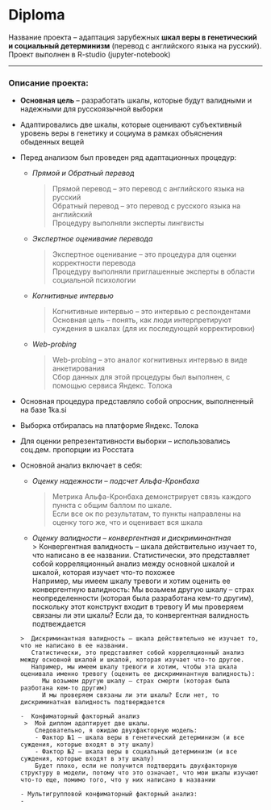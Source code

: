 # Diploma
Название проекта – адаптация зарубежных **шкал веры в генетический и социальный детерминизм** (перевод с английского языка на русский).   
Проект выполнен в R-studio (jupyter-notebook)

--- 
### Описание проекта:
- **Основная цель** – разработать шкалы, которые будут валидными и надежными для русскоязычной выборки
- Адаптировались две шкалы, которые оценивают субъективный уровень веры в генетику и социума в рамках объяснения обыденных вещей
- Перед анализом был проведен ряд адаптационных процедур:
  - *Прямой и Обратный перевод*  
       >  Прямой перевод – это перевод с английского языка на русский   
          Обратный перевод – это перевод с русского языка на английский   
          Процедуру выполняли эксперты лингвисты
  
  - *Экспертное оценивание перевода*  
       >  Экспертное оценивание – это процедура для оценки корректности перевода     
          Процедуру выполняли приглашенные эксперты в области социальной психологии 
  
  - *Когнитивные интервью*  
       >  Когнитивные интервью – это интервью с респондентами   
          Основная цель – понять, как люди интерпретируют суждения в шкалах (для их последующей корректировки)
  
  - *Web-probing*
      >  Web-probing – это аналог когнитивных интервью в виде анкетирования   
         Cбор данных для этой процедуры был выполнен, с помощью сервиса Яндекс. Толока 
         
- Основная процедура представляло собой опросник, выполненный на базе 1ka.si
- Выборка отбиралась на платформе Яндекс. Толока
- Для оценки репрезентативности выборки – использовались соц.дем. пропорции из Росстата
- Основной анализ включает в себя:
    - *Оценку надежности – подсчет Альфа-Кронбаха* 
      >  Метрика Альфа-Кронбаха демонстрирует связь каждого пункта с общим баллом по шкале.   
         Если все ок по результатам, то пункты направлены на оценку того же, что и оценивает вся шкала
         
     - *Оценку валидности – конвергентная и дискриминантная*  
      >  Конвергентная валидность – шкала действительно изучает то, что написано в ее названии. 
         Статистически, это представляет собой корреляционный анализ между основной шкалой и шкалой, которая изучает что-то похожее   
         Например, мы имеем шкалу тревоги и хотим оценить ее конвергентную валидность:
            Мы возьмем другую шкалу – страх неопределенности (которая была разработана кем-то другим), поскольку этот конструкт входит в тревогу
            И мы проверяем связаны ли эти шкалы? Если да, то конвергентная валидность подтвеждается
         
      >  Дискриминантная валидность – шкала действительно не изучает то, что не написано в ее названии. 
         Статистически, это представляет собой корреляционный анализ между основной шкалой и шкалой, которая изучает что-то другое.
         Например, мы имеем шкалу тревоги и хотим, чтобы эта шкала оценивала именно тревогу (оценить ее дискриминантную валидность):
            Мы возьмем другую шкалу – страх смерти (которая была разботана кем-то другим)
            И мы проверяем связаны ли эти шкалы? Если нет, то дискриминатная валидность подтверждается
           
      -  Конфиматорный факторный анализ 
       >  Мой диплом адаптирует две шкалы.   
          Следовательно, я ожидаю двухфакторную модель:
          - Фактор №1 – шкала веры в генетический детерминизм (и все суждения, которые входят в эту шкалу)
          - Фактор №2 – шкала веры в социальный детерминизм (и все суждения, которые входят в эту шкалу)
          Будет плохо, если не получится подтвердить двухфакторную структуру в модели, потому что это означает, что мои шкалы изучают что-то еще, помимо того, что у них написано в названии 
          
      - Мультигрупповой конфиматорный факторный анализ: 
      - 
         
        
